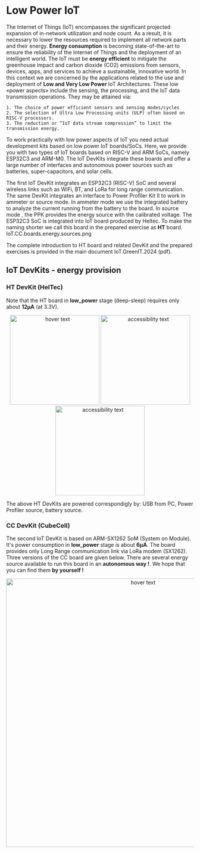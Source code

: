 # Low Power IoT
The Internet of Things (IoT) encompasses the significant projected expansion of in-network utilization and node count. As a result, it is necessary to lower the resources required to implement all network parts and their energy. **Energy consumption** is becoming state-of-the-art to ensure the reliability of the Internet of Things and the deployment of an intelligent world. The IoT must be **energy efficient** to mitigate the greenhouse impact and carbon dioxide (CO2) emissions from sensors, devices, apps, and services to achieve a sustainable, innovative world.
In this context we are concerned by the applications related to the use and deployment of **Low and Very Low Power** IoT Architectures.
These low «power aspects» include the sensing, the processing, and the IoT data transmission operations. They may be attained via:

    1. The choice of power efficient sensors and sensing modes/cycles
    2. The selection of Ultra Low Processing units (ULP) often based on RISC-V processors.
    3. The reduction or “IoT data stream compression” to limit the transmission energy.

To work practically with low power aspects of IoT you need actual development kits based on low power IoT boards/SoCs.
Here, we provide you with two types of IoT boards based on RISC-V and ARM SoCs, namely ESP32C3 and ARM-M0.
The IoT DevKits integrate these boards and offer a large number of interfaces and autonomous power sources such as batteries, super-capacitors, and solar cells.

The first IoT DevKit integrates an ESP32C3 (RISC-V) SoC and several wireless links such as WiFi, BT, and LoRa for long range communication.
The same DevKit integrates an interface to Power Profiler Kit II to work in ammeter or source mode. In ammeter mode we use the integrated battery to analyze the current running from the battery to the board. In source mode , the PPK provides the energy source with the calibrated voltage.
The ESP32C3 SoC is integrated into IoT board produced by Heltec. To make the naming shorter we call this board in the prepared exercise as **HT** board.
IoT.CC.boards.energy.sources.png


The complete introduction to HT board and related DevKit and the prepared exercises is provided in the main document IoT.GreenIT.2024 (pdf).
## IoT DevKits - energy provision
### HT DevKit (HelTec) 
Note that the HT board in **low_power** stage (deep-sleep) requires only about **12µA** (at 3.3V).
<p align="center">
  <img src="images/IoT.HT.DevKit.PC.source.png" width="240" title="hover text">
  <img src="images/IoT.HT.DevKit.PPK.source.png" width="240" title="accessibility text">
  <img src="images/IoT.HT.DevKit.battery.source.png" width="240" title="accessibility text">
</p>
The above HT DevKits are powered correspondigly by: USB from PC, Power Profiler source, battery source.

### CC DevKit (CubeCell)
The second IoT DevKit is based on ARM-SX1262 SoM (System on Module). It's power consumption in **low_power** stage is about **6µA**.
The board provides only Long Range communication link via LoRa modem (SX1262).
Three versions of the CC board are given below. 
There are several energy source available to run this board in an **autonomous way !**.
We hope that you can find them **by yourself !**
<p align="center">
  <img src="images/IoT.CC.boards.energy.sources.png" width="720" title="hover text">
</p>

